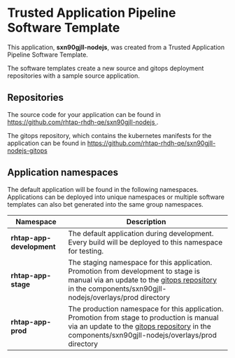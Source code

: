 # Trusted Application Pipeline Software Template

This application, **sxn90gjll-nodejs**, was created from a Trusted Application Pipeline Software Template.

The software templates create a new source and gitops deployment repositories with a sample source application. 

## Repositories

The source code for your application can be found in [https://github.com/rhtap-rhdh-qe/sxn90gjll-nodejs ](https://github.com/rhtap-rhdh-qe/sxn90gjll-nodejs ).
 
The gitops repository, which contains the kubernetes manifests for the application can be found in 
[https://github.com/rhtap-rhdh-qe/sxn90gjll-nodejs-gitops ](https://github.com/rhtap-rhdh-qe/sxn90gjll-nodejs-gitops ) 

## Application namespaces 

The default application will be found in the following namespaces. Applications can be deployed into unique namespaces or multiple software templates can also bet generated into the same group namespaces.  

|  Namespace   |  Description   |  
| -------- | -------- |   
| **rhtap-app-development** | The default application during development. Every build will be deployed to this namespace for testing. | 
| **rhtap-app-stage** | The staging namespace for this application. Promotion from development to stage is manual via an update to the [gitops repository](https://github.com/rhtap-rhdh-qe/sxn90gjll-nodejs-gitops ) in the components/sxn90gjll-nodejs/overlays/prod directory |  
| **rhtap-app-prod** | The production namespace for this application. Promotion from stage to production is manual via an update to the [gitops repository](https://github.com/rhtap-rhdh-qe/sxn90gjll-nodejs-gitops ) in the components/sxn90gjll-nodejs/overlays/prod directory | 